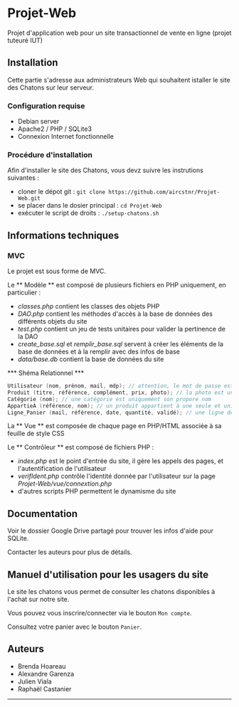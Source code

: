 
# Projet-Web

Projet d'application web pour un site transactionnel de vente en ligne (projet tuteuré IUT)


## Installation

Cette partie s'adresse aux administrateurs Web qui souhaitent istaller le site des Chatons sur leur serveur.

### Configuration requise

+ Debian server
+ Apache2 / PHP / SQLite3
+ Connexion Internet fonctionnelle

### Procédure d'installation

Afin d'installer le site des Chatons, vous devz suivre les instrutions suivantes : 

+ cloner le dépot git : ``` git clone https://github.com/aircstnr/Projet-Web.git ``` 
+ se placer dans le dosier principal : ``` cd Projet-Web ```
+ exécuter le script de droits : ``` ./setup-chatons.sh ```

## Informations techniques

### MVC

Le projet est sous forme de MVC.


Le ** Modèle ** est composé de plusieurs fichiers en PHP uniquement, en particulier :

+ *classes.php* contient les classes des objets PHP
+ *DAO.php* contient les méthodes d'accès à la base de données des différents objets du site
+ *test.php* contient un jeu de tests unitaires pour valider la pertinence de la DAO
+ *create_base.sql* et *remplir_base.sql* servent à créer les éléments de la base de données et à la remplir avec des infos de base
+ *data/base.db* contient la base de données du site

*** Shéma Relationnel ***

~~~c
Utilisateur (nom, prénom, mail, mdp); // attention, le mot de passe est stocké en clair, l'identifiant d'un utilisateur est son adresse mail
Produit (titre, référence, complément, prix, photo); // la photo est un string qui indique le nom du fichier dans Projet-Web/data
Catégorie (nom); // une catégorie est uniquement son propore nom
AppartieÀ (référence, nom); // un produit appartient à une seule et unique catégorie
Ligne_Panier (mail, référence, date, quantité, validé); // une ligne de panier associe un utilisateur et un produit pour une date donnée et a une quantité et une valeur (true pour indiquer que c'est acheté
~~~

La ** Vue ** est composée de chaque page en PHP/HTML associée à sa feuille de style CSS

Le ** Contrôleur ** est composé de fichiers PHP :

+ *index.php* est le point d'entrée du site, il gère les appels des pages, et l'autentification de l'utilisateur
+ *verifIdent.php* contrôle l'identité donnée par l'utilisateur sur la page *Projet-Web/vue/connextion.php*
+ d'autres scripts PHP permettent le dynamisme du site


## Documentation

Voir le dossier Google Drive partagé pour trouver les infos d'aide pour SQLite.

Contacter les auteurs pour plus de détails.

## Manuel d'utilisation pour les usagers du site

Le site les chatons vous permet de consulter les chatons disponibles à l'achat sur notre site.

Vous pouvez vous inscrire/connecter via le bouton `Mon compte`.

Consultez votre panier avec le bouton `Panier`.


## Auteurs

+ Brenda Hoareau
+ Alexandre Garenza
+ Julien Viala
+ Raphaël Castanier

***
